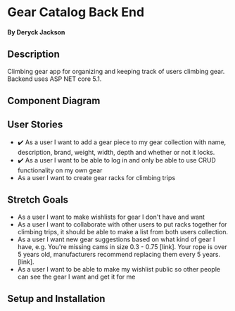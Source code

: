 # Gear Catalog Back End

#### By Deryck Jackson

## Description

Climbing gear app for organizing and keeping track of users climbing gear. Backend uses ASP NET core 5.1.

## Component Diagram



## User Stories

- :heavy_check_mark: As a user I want to add a gear piece to my gear collection with name, description, brand, weight, width, depth and whether or not it locks.
- :heavy_check_mark: As a user I want to be able to log in and only be able to use CRUD functionality on my own gear
- As a user I want to create gear racks for climbing trips

## Stretch Goals

- As a user I want to make wishlists for gear I don't have and want
- As a user I want to collaborate with other users to put racks together for climbing trips, it should be able to make a list from both users collection.
- As a user I want new gear suggestions based on what kind of gear I have, e.g. You're missing cams in size 0.3 - 0.75 [link]. Your rope is over 5 years old, manufacturers recommend replacing them every 5 years. [link].
- As a user I want to be able to make my wishlist public so other people can see the gear I want and get it for me

## Setup and Installation
